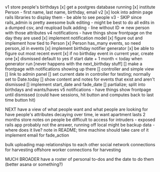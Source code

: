 v1
store people's birthdays
  [x] get a postgres database running
  [x] institute Person - first name, last name, birthday, email
v2
  [x] look into admin page rails libraries to display them - be able to see people
v3 - SKIP since rails_admin is pretty awesome
  bulk editing - might be best to do all edits in a dumped csv, and reupload
  bulk adding - line without ID => new person with those attributes
v4 notifications - have things show frontpage on the day they are used
  [x] implement notification model
  [x] figure out and implement how tied to Person
    [x] Person has_many events, so need person_id in events
  [x] implement birthday notifier generator
    [x] be able to figure out most recent event
    [x] if no birthday event in current year, create one
    [x] dismissed default to yes if start date + 1 month < today when generator run [never happens with the next_birthday stuff]
  [] make a frontpage with notifications showing up there
    [] controller and simple view
    [] link to admin panel
    [] set current date in controller for testing; normally set to Date.today
    [] show content and notes for events that exist and aren't dismissed
    [] implement start_date and fade_date
    [] partialize; split into birthdays and wants/haves
v5 
notifications - have things show frontpage until dismissed (could have sessions, hit button and computes back to last time button hit)

NEXT
have a view of what people want and what people are looking for
have people's attributes decaying over time, ie want apartment lasts 2 months
store notes on people
be difficult to access for intruders - exposed rails app probably not the answer, running off local might be
backup data - where does it live? note in README; time machine should take care of it
implement email for fade_action

bulk uploading
map relationships to each other
social network connections for harvesting
offshore worker connections for harvesting

MUCH BROADER
have a roster of personal to-dos and the date to do them (better asana or something?)